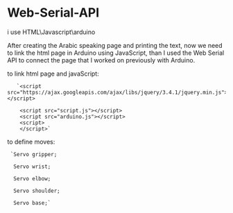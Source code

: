 # Web-Serial-API

i use HTML\Javascript\arduino


After creating the Arabic speaking page and printing the text, now we need to link the html page in Arduino using JavaScript, than
I used the Web Serial API to connect the page that I worked on previously with Arduino.

to link html page and javaScript:


       `<script src="https://ajax.googleapis.com/ajax/libs/jquery/3.4.1/jquery.min.js"></script>  
       
        <script src="script.js"></script>
        <script src="arduino.js"></script>
        <script>
        </script>`
       
       
 to define moves: 
       
     `Servo gripper;

      Servo wrist;
      
      Servo elbow;
      
      Servo shoulder;
      
      Servo base;`
      
      
